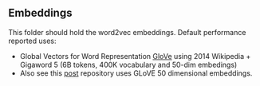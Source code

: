 ## Embeddings

This folder should hold the word2vec embeddings. Default performance reported uses:
- Global Vectors for Word Representation [GloVe](https://nlp.stanford.edu/projects/glove/) using 2014 Wikipedia + Gigaword 5 (6B tokens, 400K vocabulary and 50-dim embedings)
- Also see this [post](https://medium.com/@martinpella/how-to-use-pre-trained-word-embeddings-in-pytorch-71ca59249f76)
repository uses GLoVE 50 dimensional embeddings.